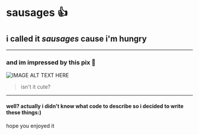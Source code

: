 # **sausages** :+1:
## i called it *sausages* cause i'm hungry
----
### and im impressed by this pix :camel: 

![IMAGE ALT TEXT HERE](https://i.pinimg.com/736x/30/91/a6/3091a605cf36532724547c19cb66fb04--cutest-animals-pictures-of.jpg)

> isn't it cute?
----
#### well? actually i didn't know what code to describe so i decided to write these things:)
hope you enjoyed it
